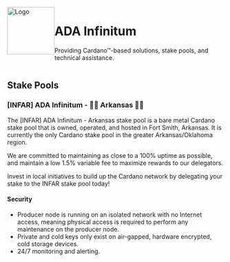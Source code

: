 <img alt="Logo" src="https://ada-infinitum.github.io/ADA-Infinitum-transparent.png" alt="drawing" width="110" height="110" style="float: left"/>

# ADA Infinitum
Providing Cardano™-based solutions, stake pools, and technical assistance.

<div style="clear:both"></div>

## Stake Pools
### [INFAR] ADA Infinitum - 💎🐗 Arkansas 🐗💎
The [INFAR] ADA Infinitum - Arkansas stake pool is a bare metal Cardano stake pool that is owned, operated, and hosted in Fort Smith, Arkansas. It is currently the only Cardano stake pool in the greater Arkansas/Oklahoma region. 

We are committed to maintaining as close to a 100% uptime as possible, and maintain a low 1.5% variable fee to maximize rewards to our delegators.

Invest in local initiatives to build up the Cardano network by delegating your stake to the INFAR stake pool today!

#### Security
* Producer node is running on an isolated network with no Internet access, meaning physical access is required to perform any maintenance on the producer node.
* Private and cold keys only exist on air-gapped, hardware encrypted, cold storage devices.
* 24/7 monitoring and alerting.

